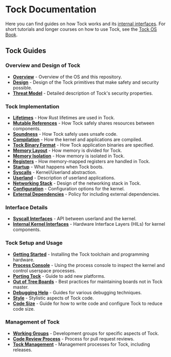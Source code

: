 Tock Documentation
==================

Here you can find guides on how Tock works and its [internal
interfaces](reference). For short tutorials and longer courses on how to use
Tock, see the [Tock OS Book](https://book.tockos.org).

Tock Guides
-----------

### Overview and Design of Tock
- **[Overview](Overview.md)** - Overview of the OS and this repository.
- **[Design](Design.md)** - Design of the Tock primitives that make safety and security possible.
- **[Threat Model](threat_model/README.md)** - Detailed description of Tock's security properties.

### Tock Implementation
- **[Lifetimes](Lifetimes.md)** - How Rust lifetimes are used in Tock.
- **[Mutable References](Mutable_References.md)** - How Tock safely shares resources between components.
- **[Soundness](Soundness.md)** - How Tock safely uses unsafe code.
- **[Compilation](Compilation.md)** - How the kernel and applications are compiled.
- **[Tock Binary Format](TockBinaryFormat.md)** - How Tock application binaries are specified.
- **[Memory Layout](Memory_Layout.md)** - How memory is divided for Tock.
- **[Memory Isolation](Memory_Isolation.md)** - How memory is isolated in Tock.
- **[Registers](../libraries/tock-register-interface/README.md)** - How memory-mapped registers are handled in Tock.
- **[Startup](Startup.md)** - What happens when Tock boots.
- **[Syscalls](Syscalls.md)** - Kernel/Userland abstraction.
- **[Userland](Userland.md)** - Description of userland applications.
- **[Networking Stack](Networking_Stack.md)** - Design of the networking stack in Tock.
- **[Configuration](Configuration.md)** - Configuration options for the kernel.
- **[External Dependencies](ExternalDependencies.md)** - Policy for including external dependencies.

### Interface Details
- **[Syscall Interfaces](syscalls)** - API between userland and the kernel.
- **[Internal Kernel Interfaces](reference)** - Hardware Interface Layers (HILs) for kernel components.

### Tock Setup and Usage
- **[Getting Started](Getting_Started.md)** - Installing the Tock toolchain and programming hardware.
- **[Process Console](Process_Console.md)** - Using the process console to inspect the kernel and control userspace processes.
- **[Porting Tock](Porting.md)** - Guide to add new platforms.
- **[Out of Tree Boards](OutOfTree.md)** - Best practices for maintaining boards not in Tock master.
- **[Debugging Help](debugging)** - Guides for various debugging techniques.
- **[Style](Style.md)** - Stylistic aspects of Tock code.
- **[Code Size](CodeSize.md)** - Guide for how to write code and configure Tock to reduce code size.

### Management of Tock
- **[Working Groups](wg)** - Development groups for specific aspects of Tock.
- **[Code Review Process](CodeReview.md)** - Process for pull request reviews.
- **[Tock Management](Maintenance.md)** - Management processes for Tock, including releases.
